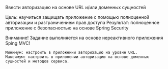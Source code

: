 Ввести авторизацию на основе URL и/или доменных сущностей

Цель: научиться защищать приложение с помощью полноценной авторизации и разграничением прав доступа Результат: полноценное приложение с безопасностью на основе Spring Security

Внимание! Задание выполняется на основе нереактивного приложения Sping MVC!

    Минимум: настроить в приложении авторизацию на уровне URL.
    Максимум: настроить в приложении авторизацию на основе доменных сущностей и методов сервиса.
